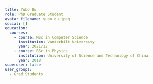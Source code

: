```yaml
---
title: Yubo Du
role: PhD Graduate Student
avatar_filename: yubo_du.jpeg
social: []
education:
  courses:
    - course: MSc in Computer Science
      institution: Vanderbilt University
      year: 2021/12
    - course: BSc in Physics
      institution: University of Science and Technology of China
      year: 2018
superuser: false
user_groups:
  - Grad Students
---
```

